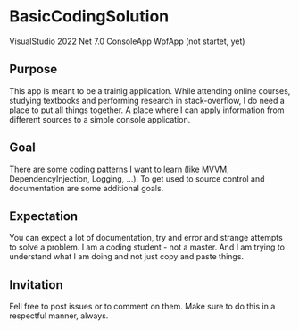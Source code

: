 # BasicCodingSolution
VisualStudio 2022
Net 7.0
ConsoleApp
WpfApp (not startet, yet)

## Purpose
This app is meant to be a trainig application. While attending online courses, studying textbooks and performing research in stack-overflow, I do need a place to put all things together. A place where I can apply information from different sources to a simple console application.

## Goal
There are some coding patterns I want to learn (like MVVM, DependencyInjection, Logging, ...). To get used to source control and documentation are some additional goals.

## Expectation
You can expect a lot of documentation, try and error and strange attempts to solve a problem. I am a coding student - not a master. And I am trying to understand what I am doing and not just copy and paste things.

## Invitation
Fell free to post issues or to comment on them. Make sure to do this in a respectful manner, always.
